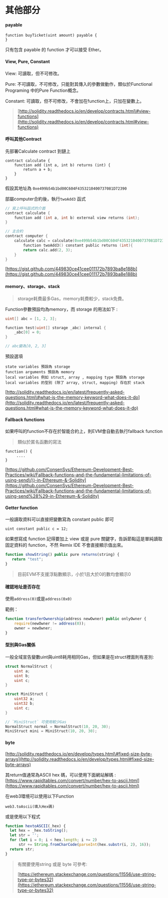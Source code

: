 # 其他部分

#### payable

```
function buyTicket(uint amount) payable {
}
```

只有包含 payable 的 function 才可以接受 Ether。

#### View, Pure, Constant

View: 可讀取，但不可修改。

Pure: 不可讀取，不可修改，只能對其傳入的參數做動作，類似於Functional Programing 中的Pure Function概念。

Constant: 可讀取，但不可修改，不會加在function上，只加在變數上。

> [http://solidity.readthedocs.io/en/develop/contracts.html\#view-functions](http://solidity.readthedocs.io/en/develop/contracts.html#view-functions)

#### 呼叫其他Contract

先部署Calculate contract 到鏈上

```
contract calculate {
    function add (int a, int b) returns (int) {
        return a + b;
    }
}
```

假設其地址為 `0xe499b54b1bd00C604F4353210400737081D72390`

部屬computer合約後，執行`twoAdd3` 函式

```go
// 寫上呼叫函式的介面
contract calculate {
    function add (int a, int b) external view returns (int);
}

// 主合約
contract computer {
    calculate calc = calculate(0xe499b54b1bd00C604F4353210400737081D72390);
        function twoAdd3() constant public returns (int){
        return calc.add(2, 3);
    }
}
```

[https://gist.github.com/449830ce41cee011172b7893ba8e188b](https://gist.github.com/449830ce41cee011172b7893ba8e188b)

#### memory、storage、stack

> storage耗費最多Gas，memory耗費較少，stack免費。

Function參數預設均為memory，而 storage 的用法如下 :

```go
uint[] abc = [1, 2, 3];

function test(uint[] storage _abc) internal {
    _abc[0] = 0;
}

// abc變為[0, 2, 3]
```

預設選項

```
state variables 預設為 storage
function arguments 預設為 memory 
local variables 例如 struct, array , mapping type 預設為 storage
local variables 的型別 (除了 array, struct, mapping) 存在於 stack
```

[http://solidity.readthedocs.io/en/latest/frequently-asked-questions.html\#what-is-the-memory-keyword-what-does-it-do](http://solidity.readthedocs.io/en/latest/frequently-asked-questions.html#what-is-the-memory-keyword-what-does-it-do)

#### Fallback functions

如果呼叫的function不存在於智能合約上，則EVM會自動去執行fallback function

> 類似於匿名函數的寫法

```
function() {
     ....
}
```

[https://github.com/ConsenSys/Ethereum-Development-Best-Practices/wiki/Fallback-functions-and-the-fundamental-limitations-of-using-send\(\)-in-Ethereum-&-Solidity](https://github.com/ConsenSys/Ethereum-Development-Best-Practices/wiki/Fallback-functions-and-the-fundamental-limitations-of-using-send%28%29-in-Ethereum-&-Solidity)

#### Getter function

一般讀取資料可以直接把變數寫為 constant  public 即可

```
uint constant public c = 12;
```

如果想寫成 function 記得要加上 view 或是 pure 關鍵字，告訴節點這是單純讀取固定資料的 function，不然 Remix IDE 不會直接顯示值出來。

```js
function showString() public pure returns(string) {
   return "test";
}
```

> 目前EVM不支援浮點數顯示，小於1且大於0的數均會顯示0

#### 確認地址是否存在

使用`address(0)`或是`address(0x0)`

範例：

```js
function transferOwnership(address newOwner) public onlyOwner {
    require(newOwner != address(0));
    owner = newOwner;
}
```

#### 型別與Gas關係

一般全域宣告變數uint與uint8耗用相同Gas，但如果是在struct裡面則有差別:

```go
struct NormalStruct {
    uint a;
    uint b;
    uint c;
}

struct MiniStruct {
    uint32 a;
    uint32 b;
    uint c;
}

// `MiniStruct` 可使用較少Gas
NormalStruct normal = NormalStruct(10, 20, 30);
MiniStruct mini = MiniStruct(10, 20, 30);
```

#### byte

[http://solidity.readthedocs.io/en/develop/types.html\#fixed-size-byte-arrays](http://solidity.readthedocs.io/en/develop/types.html#fixed-size-byte-arrays)

其return值通常為ASCII hex 碼，可以使用下面網站解碼 : [https://www.rapidtables.com/convert/number/hex-to-ascii.html](https://www.rapidtables.com/convert/number/hex-to-ascii.html)

在web3環境可以使用以下Function

```
web3.toAscii(填入Hex碼)
```

或是使用以下程式

```js
function hextoASCII(_hex) {
  let hex = _hex.toString();
  let str = '';
  for (let i = 0; i < hex.length; i += 2)
      str += String.fromCharCode(parseInt(hex.substr(i, 2), 16));
  return str;
}
```

> 有關要使用string 或是 byte 可參考:
>
> [https://ethereum.stackexchange.com/questions/11556/use-string-type-or-bytes32](https://ethereum.stackexchange.com/questions/11556/use-string-type-or-bytes32)



